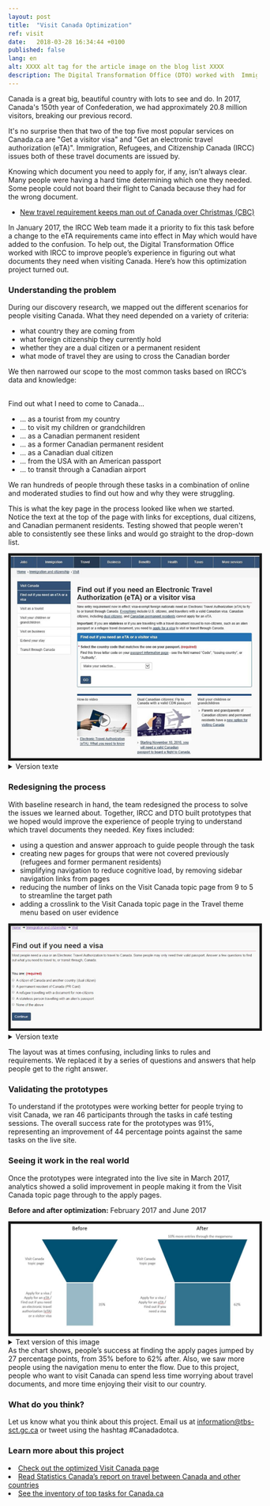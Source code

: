 ```yaml
---
layout: post
title:  "Visit Canada Optimization"
ref: visit
date:   2018-03-28 16:34:44 +0100
published: false
lang: en
alt: XXXX alt tag for the article image on the blog list XXXX
description: The Digital Transformation Office (DTO) worked with  Immigration, Refugees, and Citizenship Canada (IRCC) to improve people’s experience in figuring out what documents they need when visiting Canada. Here’s how this optimization project turned out.
---
```


Canada is a great big, beautiful country with lots to see and do. In 2017, Canada's 150th year of Confederation, we had approximately 20.8 million visitors, breaking our previous record.

It's no surprise then that two of the top five most popular services on Canada.ca are "Get a visitor visa" and "Get an electronic travel authorization (eTA)". Immigration, Refugees, and Citizenship Canada (IRCC) issues both of these travel documents are issued by.

Knowing which document you need to apply for, if any, isn’t always clear. Many people were having a hard time determining which one they needed. Some people could not board their flight to Canada because they had for the wrong document.

* [New travel requirement keeps man out of Canada over Christmas (CBC)](http://www.cbc.ca/news/canada/nova-scotia/travel-security-eta-document-england-electronic-travel-authorization-1.3916927)

In January 2017, the IRCC Web team made it a priority to fix this task before a change to the eTA requirements came into effect in May which would have added to the confusion. To help out, the Digital Transformation Office worked with IRCC to improve people’s experience in figuring out what documents they need when visiting Canada. Here’s how this optimization project turned out.

<h3>Understanding the problem</h3>
During our discovery research, we mapped out the different scenarios for people visiting Canada. What they need depended on a variety of criteria: 
<ul>
      <li>what country they are coming from</li>
      <li>what foreign citizenship they currently hold</li>
      <li>whether they are a dual citizen or a permanent resident</li>
      <li>what mode of travel they are using to cross the Canadian border</li>
</ul>

We then narrowed our scope to the most common tasks based on IRCC’s data and knowledge:

<br>Find out what I need to come to Canada...
<ul>
      <li>... as a tourist from my country</li>
      <li>... to visit my children or grandchildren</li>
      <li>... as a Canadian permanent resident</li>
      <li>... as a former Canadian permanent resident</li>
      <li>... as a Canadian dual citizen</li>
      <li>... from the USA with an American passport</li>
      <li>... to transit through a Canadian airport</li>
</ul>

We ran hundreds of people through these tasks in a combination of online and moderated studies to find out how and why they were struggling.

This is what the key page in the process looked like when we started. Notice the text at the top of the page with links for exceptions, dual citizens, and Canadian permanent residents. Testing showed that people weren't able to consistently see these links and would go straight to the drop-down list.


<div itemprop="text" class="" data="type-text">
      <div class="img-responsive center-block col-md-6">
          <span class=""><img src="../images/eTA-AVE/VisaETA-before.jpg" alt="Image showing what Find out if you need a visa page looked like before optimization." border="5">
 </span>
 </div>

<details>
		<summary>Version texte</summary>
	<p>This image shows what the “Find out if you need an Electronic Travel Authorization (eTA) or a visitor visa” page looked like before it was optimized.</p><p>There are two paragraphs of text with four links embedded in them. Below that, in a blue box, is more text with a drop down menu of countries. At the bottom of the page are three large related links in boxes. On the left side of the page is a left-hand navigation table with links to:</p><ul>
	<li>visit as a tourist</li>
	<li>visit your children or grandchildren</li>
	<li>visit on business</li>
	<li>extend your stay</li>
	<li>transit through Canada</li>
	</ul>
	
</details>

<h3>Redesigning the process</h3>
With baseline research in hand, the team redesigned the process to solve the issues we learned about. Together, IRCC and DTO built prototypes that we hoped would improve the experience of people trying to understand which travel documents they needed. Key fixes included: 
<ul>
      <li>using a question and answer approach to guide people through the task</li>
      <li>creating new pages for groups that were not covered previously (refugees and former permanent residents)</li>
      <li>simplifying navigation to reduce cognitive load, by removing sidebar navigation links from pages</li>
      <li>reducing the number of links on the Visit Canada topic page from 9 to 5 to streamline the target path</li>
      <li>adding a crosslink to the Visit Canada topic page in the Travel theme menu based on user evidence</li>
</ul>

<div itemprop="text" class="" data="type-text">
      <div class="img-responsive center-block col-md-6">
          <span class=""><img src="../images/eTA-AVE/VisaETA-after.jpg" alt="Image showing what the Find out if you need a visa or an eTA page looked like after optimization" border="5">
 </span>
 </div>
      
<details>
		<summary>Version texte</summary>
	<p>This image shows the “Find out if you need a visa” page after optimization.</p><p> It has a small paragraph of text followed by “You are:” and then five possible selections:</p>
	<ul>
		<li>a citizen of Canada and another country (dual citizen)</li>
		<li>a permanent resident of Canada (PR Card)</li>
		<li>a refugee travelling with a document for non-citizens</li>
		<li>a stateless person travelling with an alien’s passport</li>
		<li>a former resident of Canada, but have not been back for many years</li>
		<li>none of the above</li>
	</ul>
	<p>The page has much less “visual noise” than it did before optimization.<p>
	
</details>

The layout was at times confusing, including links to rules and requirements. We replaced it by a series of questions and answers that help people get to the right answer.

<h3>Validating the prototypes</h3>

To understand if the prototypes were working better for people trying to visit Canada, we ran 46 participants through the tasks in café testing sessions. The overall success rate for the prototypes was 91%, representing an improvement of 44 percentage points against the same tasks on the live site. 

<h3>Seeing it work in the real world</h3>

Once the prototypes were integrated into the live site in March 2017, analytics showed a solid improvement in people making it from the Visit Canada topic page through to the apply pages. 


<b>Before and after optimization:</b> February 2017 and June 2017
<div itemprop="text" class="" data="type-text">
      <div class="img-responsive center-block col-md-6">
          <span class=""><img src="../images/eTA-AVE/VisaETA-funnels2.JPG" alt="Image showing that in February 2017, only 35% of clicks from the Visit Canada topic page went to either the Find out if you need a visa or an eTA, Apply for a visa, or Apply for an eTA pages. In June 2017 that number rose to 62%. This indicates that the Visit Canada topic page became more effective at helping people complete their tasks." border="5">
 </span>
 </div>

<details>
		<summary>Text version of this image</summary>
	<p>This image shows two funnels comparing before and after optimization the number of people who went from the Visit Canada topic page to any of the following pages:</p>
	<ul>
		<li>find out if you need an Electronic travel authorization (eTA) or a visitor visa</li>
		<li>apply for a visitor visa</li>
		<li>apply for an eTA</li>
	</ul>
<p>Before optimization, 35% of clicks from the Visit Canada topic page went to one of those pages.</p><p> After optimization, it was 62%, meaning the topic page was more effective at driving people to those pages. There were also 10% more entries to the Visit Canada topic page through the megamenu after optimization.<p>
	
</details>
As the chart shows, people’s success at finding the apply pages jumped by 27 percentage points, from 35% before to 62% after. Also, we saw more people using the navigation menu to enter the flow. Due to this project, people who want to visit Canada can spend less time worrying about travel documents, and more time enjoying their visit to our country.

<h3>What do you think?</h3>
Let us know what you think about this project. Email us at <a href="mailto:information@tbs-sct.gc.ca">information@tbs-sct.gc.ca</a> or tweet using the hashtag #Canadadotca.

<h3>Learn more about this project</h3>
      <li><a href="https://www.canada.ca/en/immigration-refugees-citizenship/services/visit-canada.html">Check out the optimized Visit Canada page</a></li>
      <li><a href="http://www.statcan.gc.ca/daily-quotidien/180220/dq180220c-eng.htm">Read Statistics Canada’s report on travel between Canada and other countries</a></li>
      <li><a href="https://canada-ca.github.io/pages/top-task-list-canada-ca.html">See the inventory of top tasks for Canada.ca</a></li>
